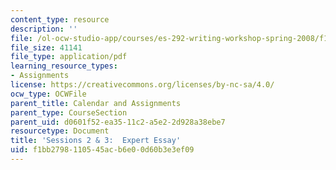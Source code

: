 ```yaml
---
content_type: resource
description: ''
file: /ol-ocw-studio-app/courses/es-292-writing-workshop-spring-2008/f1bb2798110545acb6e00d60b3e3ef09_MITES_292S08_ses2_3_asgn.pdf
file_size: 41141
file_type: application/pdf
learning_resource_types:
- Assignments
license: https://creativecommons.org/licenses/by-nc-sa/4.0/
ocw_type: OCWFile
parent_title: Calendar and Assignments
parent_type: CourseSection
parent_uid: d0601f52-ea35-11c2-a5e2-2d928a38ebe7
resourcetype: Document
title: 'Sessions 2 & 3:  Expert Essay'
uid: f1bb2798-1105-45ac-b6e0-0d60b3e3ef09
---
```

